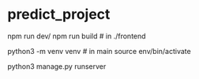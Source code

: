 # predict_project

npm run dev/ npm run build # in ./frontend

python3 -m venv venv # in main
source env/bin/activate

python3 manage.py runserver
